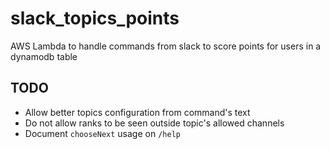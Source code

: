 # slack_topics_points

AWS Lambda to handle commands from slack to score points for users in a dynamodb table

## TODO

* Allow better topics configuration from command's text
* Do not allow ranks to be seen outside topic's allowed channels
* Document `chooseNext` usage on `/help`
